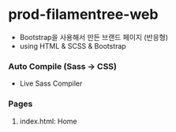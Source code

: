 # prod-filamentree-web
- Bootstrap을 사용해서 만든 브랜드 페이지 (반응형)
- using HTML &amp; SCSS &amp; Bootstrap

### Auto Compile (Sass -> CSS)
- Live Sass Compiler

### Pages
1. index.html: Home
